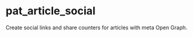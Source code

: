 pat_article_social
==================

Create social links and share counters for articles with meta Open Graph.
